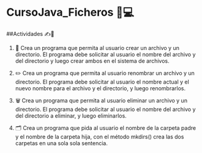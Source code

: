 # CursoJava_Ficheros 📘💻

##Actividades ✍️📂
1. 📝 Crea un programa que permita al usuario crear un archivo y un directorio. El programa debe solicitar al usuario el nombre del archivo y del directorio y luego crear ambos en el sistema de archivos.

2. ✏️ Crea un programa que permita al usuario renombrar un archivo y un directorio. El programa debe solicitar al usuario el nombre actual y el nuevo nombre para el archivo y el directorio, y luego renombrarlos.

3. 🗑️ Crea un programa que permita al usuario eliminar un archivo y un directorio. El programa debe solicitar al usuario el nombre del archivo y del directorio a eliminar, y luego eliminarlos.

4. 🗂️ Crea un programa que pida al usuario el nombre de la carpeta padre y el nombre de la carpeta hija, con el método mkdirs() crea las dos carpetas en una sola sola sentencia.
